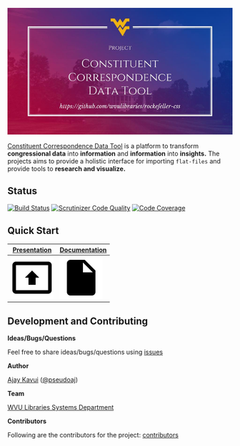 ![Logo](docs/images/logo.jpg)

[Constituent Correspondence Data Tool](https://github.com/wvulibraries/rockefeller-css) is a platform to transform **congressional data** into **information** and **information** into **insights.** The projects aims to provide a holistic interface for importing `flat-files` and provide tools to **research and visualize.**

## Status

[![Build Status](https://travis-ci.org/wvulibraries/rockefeller-css.svg?branch=master)](https://travis-ci.org/wvulibraries/rockefeller-css) [![Scrutinizer Code Quality](https://scrutinizer-ci.com/g/wvulibraries/rockefeller-css/badges/quality-score.png?b=master)](https://scrutinizer-ci.com/g/wvulibraries/rockefeller-css/?branch=master) [![Code Coverage](https://scrutinizer-ci.com/g/wvulibraries/rockefeller-css/badges/coverage.png?b=master)](https://scrutinizer-ci.com/g/wvulibraries/rockefeller-css/?branch=master)

## Quick Start

 [Presentation](http://bitly.com/wvusystemscss) | [Documentation](https://github.com/wvulibraries/rockefeller-css/wiki)
------------ | -------------
 [![Presentation](docs/images/i2.png)](http://bitly.com/wvusystemscss) | [![Documentation](docs/images/i1.png)](https://github.com/wvulibraries/rockefeller-css/wiki)

## Development and Contributing

**Ideas/Bugs/Questions**

Feel free to share ideas/bugs/questions using [issues](https://github.com/wvulibraries/rockefeller-css/issues)

**Author**

[Ajay Kavui](http://pseudoaj.com) ([@pseudoaj](https://github.com/pseudoaj))

**Team**

[WVU Libraries Systems Department](https://lib.wvu.edu/about/directory/departments/68/employees/)

**Contributors**

Following are the contributors for the project: [contributors](https://github.com/wvulibraries/rockefeller-css/graphs/contributors)
